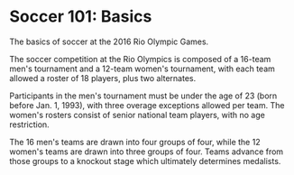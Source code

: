 Soccer 101: Basics
==================

The basics of soccer at the 2016 Rio Olympic Games.

The soccer competition at the Rio Olympics is composed of a 16-team men's tournament and a 12-team women's tournament, with each team allowed a roster of 18 players, plus two alternates.

Participants in the men's tournament must be under the age of 23 (born before Jan. 1, 1993), with three overage exceptions allowed per team. The women's rosters consist of senior national team players, with no age restriction.

The 16 men's teams are drawn into four groups of four, while the 12 women's teams are drawn into three groups of four. Teams advance from those groups to a knockout stage which ultimately determines medalists.


